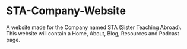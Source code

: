 # STA-Company-Website
A website made for the Company named STA (Sister Teaching Abroad). This website will contain a Home, About, Blog, Resources and Podcast page.
